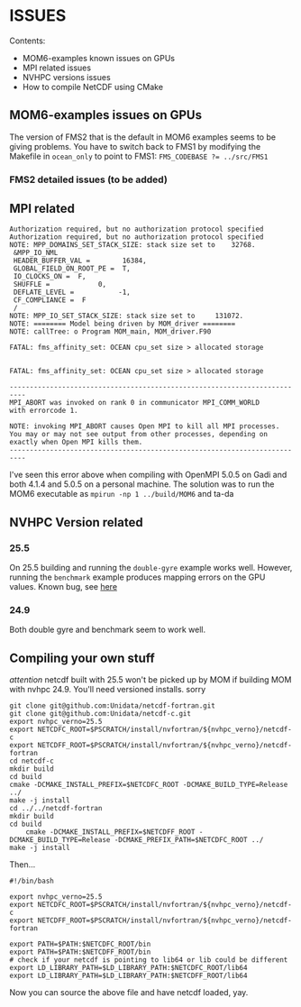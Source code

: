 # ISSUES 

Contents:

- MOM6-examples known issues on GPUs
- MPI related issues
- NVHPC versions issues
- How to compile NetCDF using CMake

## MOM6-examples issues on GPUs 

The version of FMS2 that is the default in MOM6 examples seems to be giving problems. You have to switch back to FMS1 by modifying the Makefile in `ocean_only` to point to FMS1: `FMS_CODEBASE ?= ../src/FMS1` 

### FMS2 detailed issues (to be added)


## MPI related 

```
Authorization required, but no authorization protocol specified
Authorization required, but no authorization protocol specified
NOTE: MPP_DOMAINS_SET_STACK_SIZE: stack size set to    32768.
 &MPP_IO_NML
 HEADER_BUFFER_VAL =        16384,
 GLOBAL_FIELD_ON_ROOT_PE =  T,
 IO_CLOCKS_ON =  F,
 SHUFFLE =            0,
 DEFLATE_LEVEL =           -1,
 CF_COMPLIANCE =  F
 /
NOTE: MPP_IO_SET_STACK_SIZE: stack size set to     131072.
NOTE: ======== Model being driven by MOM_driver ========
NOTE: callTree: o Program MOM_main, MOM_driver.F90

FATAL: fms_affinity_set: OCEAN cpu_set size > allocated storage


FATAL: fms_affinity_set: OCEAN cpu_set size > allocated storage

--------------------------------------------------------------------------
MPI_ABORT was invoked on rank 0 in communicator MPI_COMM_WORLD
with errorcode 1.

NOTE: invoking MPI_ABORT causes Open MPI to kill all MPI processes.
You may or may not see output from other processes, depending on
exactly when Open MPI kills them.
--------------------------------------------------------------------------
```

I've seen this error above when compiling with OpenMPI 5.0.5 on Gadi and both 4.1.4 and 5.0.5 on a personal machine. The solution was to run the MOM6 executable as `mpirun -np 1 ../build/MOM6` and ta-da

## NVHPC Version related 

### 25.5 

On 25.5 building and running the `double-gyre` example works well. However, running the `benchmark` example produces mapping errors on the GPU values. Known bug, see [here](https://forums.developer.nvidia.com/t/bug-nvhpc-25-x-present-table-errors-with-fortran-do-concurrent-and-kind-of-nested-type-bound-procedures/333144)

### 24.9 

Both double gyre and benchmark seem to work well. 

## Compiling your own stuff 

*attention* netcdf built with 25.5 won't be picked up by MOM if building MOM with nvhpc 24.9. You'll need versioned installs. sorry

```
git clone git@github.com:Unidata/netcdf-fortran.git
git clone git@github.com:Unidata/netcdf-c.git
export nvhpc_verno=25.5
export NETCDFC_ROOT=$PSCRATCH/install/nvfortran/${nvhpc_verno}/netcdf-c
export NETCDFF_ROOT=$PSCRATCH/install/nvfortran/${nvhpc_verno}/netcdf-fortran
cd netcdf-c
mkdir build
cd build 
cmake -DCMAKE_INSTALL_PREFIX=$NETCDFC_ROOT -DCMAKE_BUILD_TYPE=Release ../
make -j install
cd ../../netcdf-fortran 
mkdir build
cd build
	cmake -DCMAKE_INSTALL_PREFIX=$NETCDFF_ROOT -DCMAKE_BUILD_TYPE=Release -DCMAKE_PREFIX_PATH=$NETCDFC_ROOT ../
make -j install
```

Then...

```
#!/bin/bash

export nvhpc_verno=25.5
export NETCDFC_ROOT=$PSCRATCH/install/nvfortran/${nvhpc_verno}/netcdf-c
export NETCDFF_ROOT=$PSCRATCH/install/nvfortran/${nvhpc_verno}/netcdf-fortran

export PATH=$PATH:$NETCDFC_ROOT/bin
export PATH=$PATH:$NETCDFF_ROOT/bin
# check if your netcdf is pointing to lib64 or lib could be different
export LD_LIBRARY_PATH=$LD_LIBRARY_PATH:$NETCDFC_ROOT/lib64
export LD_LIBRARY_PATH=$LD_LIBRARY_PATH:$NETCDFF_ROOT/lib64
```

Now you can source the above file and have netcdf loaded, yay. 
